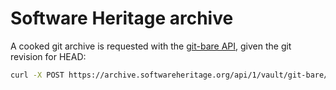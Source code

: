 # Software Heritage archive

A cooked git archive is requested with the [git-bare API](https://archive.softwareheritage.org/api/1/vault/git-bare/doc/),
given the git revision for HEAD:

```sh
curl -X POST https://archive.softwareheritage.org/api/1/vault/git-bare/swh:1:rev:$REVISION/
```
